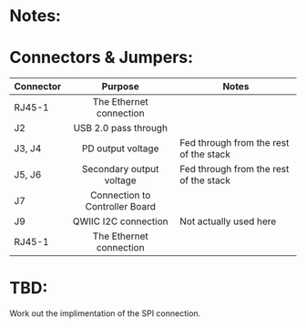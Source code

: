 # Notes:

# Connectors & Jumpers:

| Connector | Purpose                        | Notes                                  |
| --------- |:------------------------------:| ---------------------------------------|
| RJ45-1    | The Ethernet connection        |                                        |
| J2        | USB 2.0 pass through           |                                        |
| J3, J4    | PD output voltage              | Fed through from the rest of the stack |
| J5, J6    | Secondary output voltage       | Fed through from the rest of the stack |
| J7        | Connection to Controller Board |                                        |
| J9        | QWIIC I2C connection           | Not actually used here                 |
| RJ45-1    | The Ethernet connection        |                                        |

# TBD:

Work out the implimentation of the SPI connection.